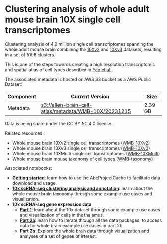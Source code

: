 # Clustering analysis of whole adult mouse brain 10X single cell transcriptomes

Clustering analysis of 4.0 million single cell transcriptomes spanning the 
whole adult mouse brain combining the [10Xv2](WMB-10Xv2.md) and [10Xv3](WMB-10Xv3.md) datasets,
resulting in a set of 5196 clusters.

This is one of the steps towards creating a high resolution transcriptomic and
spatial atlas of cell types described in [Yao et al.](https://www.biorxiv.org/content/10.1101/2023.03.06.531121v1).

The associated metadata is hosted on AWS S3 bucket as a AWS Public Dataset:

| Component | Current Version | Size |
|---|--|--|
| Metadata | [s3://allen-brain-cell-atlas/metadata/WMB-10X/20231215](https://allen-brain-cell-atlas.s3.us-west-2.amazonaws.com/index.html#metadata/WMB-10X/20231215/) | 2.39 GB |

Data is being share under the CC BY NC 4.0 license.

Related resources :
* Whole mouse brain 10Xv2 single cell transcriptomes ([WMB-10Xv2](WMB-10Xv2.md))
* Whole mouse brain 10Xv3 single cell transcriptomes ([WMB-10Xv3](WMB-10Xv3.md))
* Whole mouse brain 10XMulti single cell transcriptomes ([WMB-10XMulti](WMB-10XMulti.md))
* Whole mouse brain mouse taxonomy of cell types ([WMB-taxonomy](WMB-taxonomy.md))

Associated notebooks:
* [**Getting started**](../notebooks/getting_started.ipynb): learn how to use the AbcProjectCache to
  facilitate data download and usage.
* [**10x scRNA-seq clustering analysis and annotation**](../notebooks/cluster_annotation_tutorial.ipynb): learn about the
  whole mouse brain taxonomy through some example use cases and visualization.
* **10x scRNA-seq gene expression data**
  * [**Part 1**](../notebooks/10x_snRNASeq_tutorial_part_1.ipynb): learn about the 10x dataset through some example use
    cases and visualization of cells in the thalamus.
  * [**Part 2a**](../notebooks/10x_snRNASeq_tutorial_part_2a.ipynb): learn how to iterate through all the data packages, to
    access data for whole brain example use cases in part 2b.
  * [**Part 2b**](../notebooks/10x_snRNASeq_tutorial_part_2b.ipynb): Explore the whole brain data through visualization and
    analyses of a set of genes of interest.
